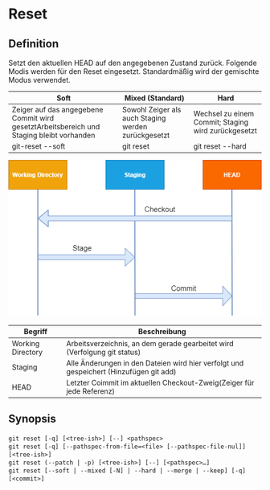 # Reset 

## Definition
Setzt den aktuellen HEAD auf den angegebenen Zustand zurück. Folgende Modis werden für den Reset eingesetzt.
Standardmäßig wird der gemischte Modus verwendet.

|Soft|Mixed (Standard)|Hard|
|----|----------------|----|
|Zeiger auf das angegebene Commit wird gesetztArbeitsbereich und Staging bleibt vorhanden|Sowohl Zeiger als auch Staging werden zurückgesetzt|Wechsel zu einem Commit; Staging wird zurückgesetzt|
|git-reset --soft|git reset|git reset --hard|

![working stage head](../../../img/working_stage_head.png)

|Begriff|Beschreibung|
|-------|------------|
|Working Directory|Arbeitsverzeichnis, an dem gerade gearbeitet wird (Verfolgung git status)|
|Staging|Alle Änderungen in den Dateien wird hier verfolgt und gespeichert (Hinzufügen git add)|
|HEAD|Letzter Coimmit im aktuellen Checkout-Zweig(Zeiger für jede Referenz)|
## Synopsis 

    git reset [-q] [<tree-ish>] [--] <pathspec>
    git reset [-q] [--pathspec-from-file=<file> [--pathspec-file-nul]] [<tree-ish>]
    git reset (--patch | -p) [<tree-ish>] [--] [<pathspec>…​]
    git reset [--soft | --mixed [-N] | --hard | --merge | --keep] [-q] [<commit>]